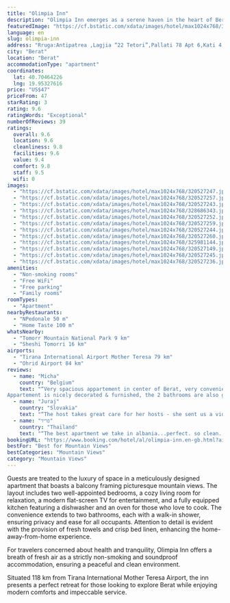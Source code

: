 ```yaml
---
title: "Olimpia Inn"
description: "Olimpia Inn emerges as a serene haven in the heart of Berat, offering guests a unique blend of urban charm and tranquil street vistas."
featuredImage: "https://cf.bstatic.com/xdata/images/hotel/max1024x768/320527247.jpg?k=01da0851da670200384f9653d357703063b36b530785efb03b36065f1ecfddd2&o=&hp=1"
language: en
slug: olimpia-inn
address: "Rruga:Antipatrea ,Lagjia “22 Tetori”,Pallati 78 Apt 6,Kati 4,Shk 7, 5001 Berat, Albania"
city: "Berat"
location: "Berat"
accommodationType: "apartment"
coordinates:
  lat: 40.70464226
  lng: 19.95327616
price: "US$47"
priceFrom: 47
starRating: 3
rating: 9.6
ratingWords: "Exceptional"
numberOfReviews: 39
ratings:
  overall: 9.6
  location: 9.6
  cleanliness: 9.8
  facilities: 9.6
  value: 9.4
  comfort: 9.8
  staff: 9.5
  wifi: 0
images:
  - "https://cf.bstatic.com/xdata/images/hotel/max1024x768/320527247.jpg?k=01da0851da670200384f9653d357703063b36b530785efb03b36065f1ecfddd2&o=&hp=1"
  - "https://cf.bstatic.com/xdata/images/hotel/max1024x768/320527257.jpg?k=da5f95bdbe5a8dd7bde1a41f79a159cdecff2d04bd5f4fbdf57b3a07d580033a&o=&hp=1"
  - "https://cf.bstatic.com/xdata/images/hotel/max1024x768/320527243.jpg?k=830fd6dc2dbd0bd23a113d1a7e9164950a767de813853a91c9bab1521c1cee59&o=&hp=1"
  - "https://cf.bstatic.com/xdata/images/hotel/max1024x768/328686343.jpg?k=06d1d0d68b6a8bc2fe585d1822151bac2bb92614e91aa18597ef4a8ff6f85a28&o=&hp=1"
  - "https://cf.bstatic.com/xdata/images/hotel/max1024x768/320527252.jpg?k=91ed69910d17c22cab39a43b1b614a0beb4f1f6588b79e55dedddba7aecb047e&o=&hp=1"
  - "https://cf.bstatic.com/xdata/images/hotel/max1024x768/320527259.jpg?k=4afb6ba5bbbaed6381b8d334e422b0cd03a887ec05b826f6983877d6656f9e61&o=&hp=1"
  - "https://cf.bstatic.com/xdata/images/hotel/max1024x768/320527244.jpg?k=d2b137a24172f596c59876c3de9d173b697a17a6b71dfb036a1bc1902ff2a103&o=&hp=1"
  - "https://cf.bstatic.com/xdata/images/hotel/max1024x768/320527260.jpg?k=745f6ff5d1d9337f6a198fca57058cc668fa1c24b191204844936f04fa3cbd66&o=&hp=1"
  - "https://cf.bstatic.com/xdata/images/hotel/max1024x768/325981144.jpg?k=87ec2558821fa65654322816a82474e9493b3c93de6e4ed34fda66284ace6760&o=&hp=1"
  - "https://cf.bstatic.com/xdata/images/hotel/max1024x768/320527149.jpg?k=695d1d6bed6b5e3ae1778af7e3275f5771f8a026e79a5da3706cba8d61df65d7&o=&hp=1"
  - "https://cf.bstatic.com/xdata/images/hotel/max1024x768/320527245.jpg?k=5ac8db7fbe8dda885271b088a172b5a85bbcb9a0c6acf333058f175df48afbc2&o=&hp=1"
  - "https://cf.bstatic.com/xdata/images/hotel/max1024x768/320527236.jpg?k=5373b17fc6d028a0adc3b837c3ee242b9326386d3c6dddb219615c5781b301ff&o=&hp=1"
amenities:
  - "Non-smoking rooms"
  - "Free WiFi"
  - "Free parking"
  - "Family rooms"
roomTypes:
  - "Apartment"
nearbyRestaurants:
  - "NPedonale 50 m"
  - "Home Taste 100 m"
whatsNearby:
  - "Tomorr Mountain National Park 9 km"
  - "Sheshi Tomorri 16 km"
airports:
  - "Tirana International Airport Mother Teresa 79 km"
  - "Ohrid Airport 84 km"
reviews:
  - name: "Micha"
    country: "Belgium"
    text: "“Very spacious appartement in center of Berat, very conveniently located
Appartement is nicely decorated & furnished, the 2 bathrooms are also great for a group of 4 and we loved the large terrace for morning breakfast or evening drinks Contact...”"
  - name: "Juraj"
    country: "Slovakia"
    text: "“The host takes great care for her hosts - she sent us a video, in which she explained us the way, how we reach the apartment (the entrance is a little bit hidden in an innen-yard), recommended us good restaurants in the area, was very care taking...”"
  - name: "פריד"
    country: "Thailand"
    text: "“The best apartment we take in albania...perfect. so clean. Looks very very bautefull..”"
bookingURL: "https://www.booking.com/hotel/al/olimpia-inn.en-gb.html?aid=8035640"
bestFor: "Best for Mountain Views"
bestCategories: "Mountain Views"
category: "Mountain Views"
---
```


Guests are treated to the luxury of space in a meticulously designed apartment that boasts a balcony framing picturesque mountain views. The layout includes two well-appointed bedrooms, a cozy living room for relaxation, a modern flat-screen TV for entertainment, and a fully equipped kitchen featuring a dishwasher and an oven for those who love to cook. The convenience extends to two bathrooms, each with a walk-in shower, ensuring privacy and ease for all occupants. Attention to detail is evident with the provision of fresh towels and crisp bed linen, enhancing the home-away-from-home experience.

For travelers concerned about health and tranquility, Olimpia Inn offers a breath of fresh air as a strictly non-smoking and soundproof accommodation, ensuring a peaceful and clean environment.

Situated 118 km from Tirana International Mother Teresa Airport, the inn presents a perfect retreat for those looking to explore Berat while enjoying modern comforts and impeccable service.